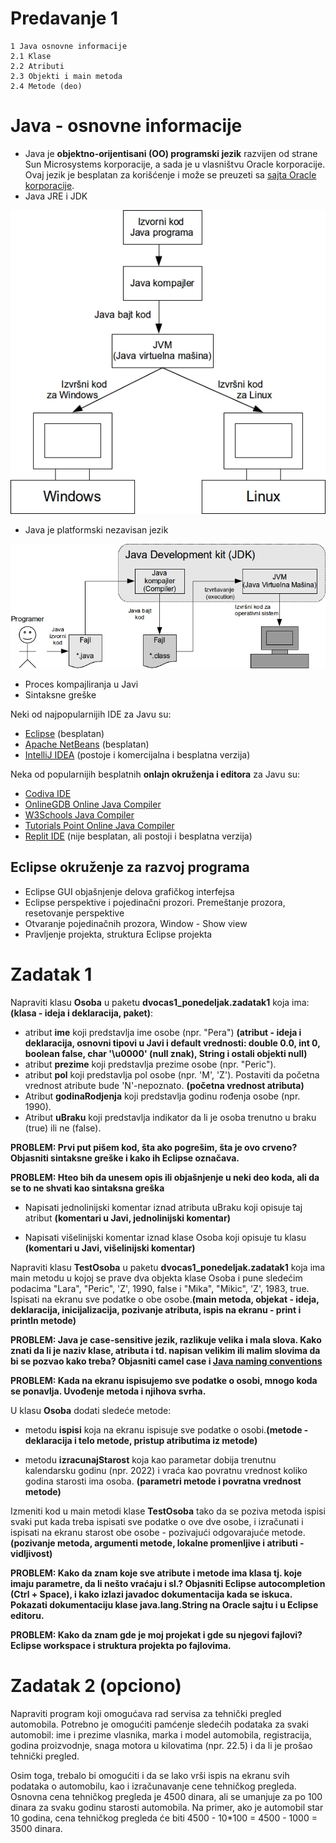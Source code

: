 # Predavanje 1

	1 Java osnovne informacije
	2.1 Klase
	2.2 Atributi
	2.3 Objekti i main metoda
	2.4 Metode (deo)

# Java - osnovne informacije

 - Java je **objektno-orijentisani (OO) programski jezik** razvijen od strane Sun Microsystems korporacije, a sada je u vlasništvu Oracle korporacije. Ovaj jezik je besplatan za korišćenje i može se preuzeti sa [sajta Oracle korporacije](https://www.oracle.com/java/).
 - Java JRE i JDK

![image](Slika1.jpg) 

- Java je platformski nezavisan jezik

![image](Slika2.jpg) 

- Proces kompajliranja u Javi
- Sintaksne greške

Neki od najpopularnijih IDE za Javu su:

- [Eclipse](http://www.eclipse.org/) (besplatan)
- [Apache NetBeans](https://netbeans.apache.org/) (besplatan)
- [IntelliJ IDEA](https://www.jetbrains.com/idea/) (postoje i komercijalna i besplatna verzija)

Neka od popularnijih besplatnih **onlajn okruženja i editora** za Javu su:

- [Codiva IDE](https://www.codiva.io/)
- [OnlineGDB Online Java Compiler](https://www.onlinegdb.com/online_java_compiler)
- [W3Schools Java Compiler](https://www.w3schools.com/java/java_compiler.asp)
- [Tutorials Point Online Java Compiler](https://www.tutorialspoint.com/compile_java_online.php)
- [Replit IDE](https://replit.com/languages/java10) (nije besplatan, ali postoji i besplatna verzija)

## Eclipse okruženje za razvoj programa

- Eclipse GUI objašnjenje delova grafičkog interfejsa
- Eclipse perspektive i pojedinačni prozori. Premeštanje prozora, resetovanje perspektive
- Otvaranje pojedinačnih prozora, Window - Show view
- Pravljenje projekta, struktura Eclipse projekta


# Zadatak 1

Napraviti klasu **Osoba** u paketu **dvocas1_ponedeljak.zadatak1** koja ima: **(klasa - ideja i deklaracija, paket)**:

- atribut **ime** koji predstavlja ime osobe (npr. "Pera") **(atribut - ideja i deklaracija, osnovni tipovi u Javi i default vrednosti: double 0.0, int 0, boolean false, char '\u0000' (null znak), String i ostali objekti null)**
- atribut **prezime** koji predstavlja prezime osobe (npr. "Peric"). 
- atribut **pol** koji predstavlja pol osobe (npr. 'M', 'Z'). Postaviti da početna vrednost atribute bude 'N'-nepoznato. **(početna vrednost atributa)**
- Atribut **godinaRodjenja** koji predstavlja godinu rođenja osobe (npr. 1990).
- Atribut **uBraku** koji predstavlja indikator da li je osoba trenutno u braku (true) ili ne (false).

**PROBLEM: Prvi put pišem kod, šta ako pogrešim, šta je ovo crveno? Objasniti sintaksne greške i kako ih Eclipse označava.**

**PROBLEM: Hteo bih da unesem opis ili objašnjenje u neki deo koda, ali da se to ne shvati kao sintaksna greška**

- Napisati jednolinijski komentar iznad atributa uBraku koji opisuje taj atribut **(komentari u Javi, jednolinijski komentar)**

- Napisati višelinijski komentar iznad klase Osoba koji opisuje tu klasu **(komentari u Javi, višelinijski komentar)**



Napraviti klasu **TestOsoba** u paketu **dvocas1_ponedeljak.zadatak1** koja ima main metodu u kojoj se prave dva objekta klase Osoba i pune sledećim podacima "Lara", "Peric", 'Z', 1990, false i "Mika", "Mikic", 'Z', 1983, true. Ispisati na ekranu sve podatke o obe osobe.**(main metoda, objekat - ideja, deklaracija, inicijalizacija, pozivanje atributa, ispis na ekranu - print i println metode)**



**PROBLEM: Java je case-sensitive jezik, razlikuje velika i mala slova. Kako znati da li je naziv klase, atributa i td. napisan velikim ili malim slovima da bi se pozvao kako treba? Objasniti camel case i [Java naming conventions](https://www.oracle.com/java/technologies/javase/codeconventions-namingconventions.html)** 


**PROBLEM: Kada na ekranu ispisujemo sve podatke o osobi, mnogo koda se ponavlja. Uvođenje metoda i njihova svrha.** 

U klasu **Osoba** dodati sledeće metode:

- metodu **ispisi** koja na ekranu ispisuje sve podatke o osobi.**(metode - deklaracija i telo metode, pristup atributima iz metode)**

- metodu **izracunajStarost** koja kao parametar dobija trenutnu kalendarsku godinu (npr. 2022) i vraća kao povratnu vrednost koliko godina starosti ima osoba. **(parametri metode i povratna vrednost metode)**


Izmeniti kod u main metodi klase **TestOsoba** tako da se poziva metoda ispisi svaki put kada treba ispisati sve podatke o ove dve osobe, i izračunati i ispisati na ekranu starost obe osobe - pozivajući odgovarajuće metode.**(pozivanje metoda, argumenti metode, lokalne promenljive i atributi - vidljivost)**

**PROBLEM: Kako da znam koje sve atribute i metode ima klasa tj. koje imaju parametre, da li nešto vraćaju i sl.? Objasniti Eclipse autocompletion (Ctrl + Space), i kako izlazi javadoc dokumentacija kada se iskuca. Pokazati dokumentaciju klase java.lang.String na Oracle sajtu i u Eclipse editoru.**


**PROBLEM: Kako da znam gde je moj projekat i gde su njegovi fajlovi? Eclipse workspace i struktura projekta po fajlovima.**


# Zadatak 2 (opciono)

Napraviti program koji omogućava rad servisa za tehnički pregled automobila. Potrebno je omogućiti pamćenje sledećih podataka za svaki automobil: ime i prezime vlasnika, marka i model automobila, registracija, godina proizvodnje, snaga motora u kilovatima (npr. 22.5) i da li je prošao tehnički pregled.

Osim toga, trebalo bi omogućiti i da se lako vrši ispis na ekranu svih podataka o automobilu, kao i izračunavanje cene tehničkog pregleda. Osnovna cena tehničkog pregleda je 4500 dinara, ali se umanjuje za po 100 dinara za svaku godinu starosti automobila. Na primer, ako je automobil star 10 godina, cena tehničkog pregleda će biti 4500 - 10*100 = 4500 - 1000 = 3500 dinara. 